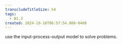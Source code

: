 ```yaml
---
transcludeTitleSize: h4
tags:
  - B1.3
created: 2024-10-16T06:57:54.000-0400
---
```

use the input-process-output model to solve problems.